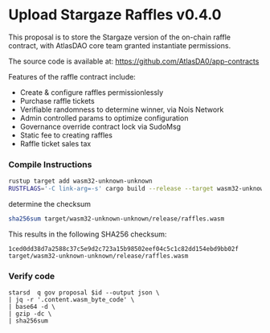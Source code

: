 # Upload Stargaze Raffles  v0.4.0 

This proposal is to store the Stargaze version of the on-chain raffle contract, with AtlasDAO core team granted instantiate permissions.

The source code is available at: https://github.com/AtlasDA0/app-contracts

Features of the raffle contract include:
- Create & configure raffles permissionlessly
- Purchase raffle tickets
- Verifiable randomness to determine winner, via Nois Network
- Admin controlled params to optimize configuration
- Governance override contract lock via SudoMsg
- Static fee to creating raffles
- Raffle ticket sales tax

### Compile Instructions
```sh
rustup target add wasm32-unknown-unknown
RUSTFLAGS='-C link-arg=-s' cargo build --release --target wasm32-unknown-unknown --no-default-features --features sg
```
determine the checksum
```sh
sha256sum target/wasm32-unknown-unknown/release/raffles.wasm
```
This results in the following SHA256 checksum: 
```
1ced0dd38d7a2588c37c5e9d2c723a15b98502eef04c5c1c82dd154ebd9bb02f  target/wasm32-unknown-unknown/release/raffles.wasm
```
### Verify code 
```
starsd  q gov proposal $id --output json \
| jq -r '.content.wasm_byte_code' \
| base64 -d \
| gzip -dc \
| sha256sum
```